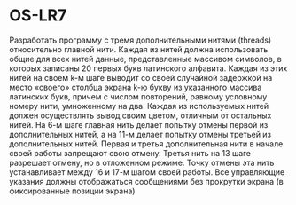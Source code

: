 # OS-LR7

Разработать программу с тремя дополнительными нитями (threads)
относительно главной нити. Каждая из нитей должна использовать общие для
всех нитей данные, представленные массивом символов, в которых записаны
20 первых букв латинского алфавита. Каждая из этих нитей на своем k-м шаге
выводит со своей случайной задержкой на место «своего» столбца экрана k-ю
букву из указанного массива латинских букв, причем с числом повторений,
равному условному номеру нити, умноженному на два. Каждая из используемых нитей должен осуществлять вывод своим цветом, отличным от остальных
нитей. На 6-м шаге главная нить делает попытку отмены первой из дополнительных нитей, а на 11-м делает попытку отмены третьей из дополнительных
нитей. Первая и третья дополнительная нити в начале своей работы запрещают
свою отмену. Третья нить на 13 шаге разрешает отмену, но в отложенном режиме. Точку отмены эта нить устанавливает между 16 и 17-м шагом своей работы. Все управляющие указания должны отображаться сообщениями без прокрутки экрана (в фиксированные позиции экрана)
